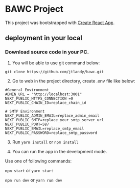 # BAWC Project
This project was bootstrapped with [Create React App](https://github.com/facebook/create-react-app).

## deployment in your local
### Download source code in your PC.

1. You will be able to use git command below:

`git clone https://github.com/jtlandy/bawc.git`

2. Go to web in the project directory, create .env file like below:

```
#General Environment
ADMIN_URL = "http://localhost:3001"
NEXT_PUBLIC_HTTPS_CONNECTION =0
NEXT_PUBLIC_CHAIN_ID=replace_chain_id

# SMTP Environment
NEXT_PUBLIC_ADMIN_EMAIL=replace_admin_email
NEXT_PUBLIC_SMTP=replace_your_smtp_server_url
NEXT_PUBLIC_PORT=587
NEXT_PUBLIC_EMAIL=replace_smtp_email
NEXT_PUBLIC_PASSWORD=replace_smtp_password
```

3. Run `yarn install` or `npm install`


4. You can run the app in the development mode.

Use one of following commands:

`npm start` or `yarn start`

`npm run dev` or `yarn run dev`
